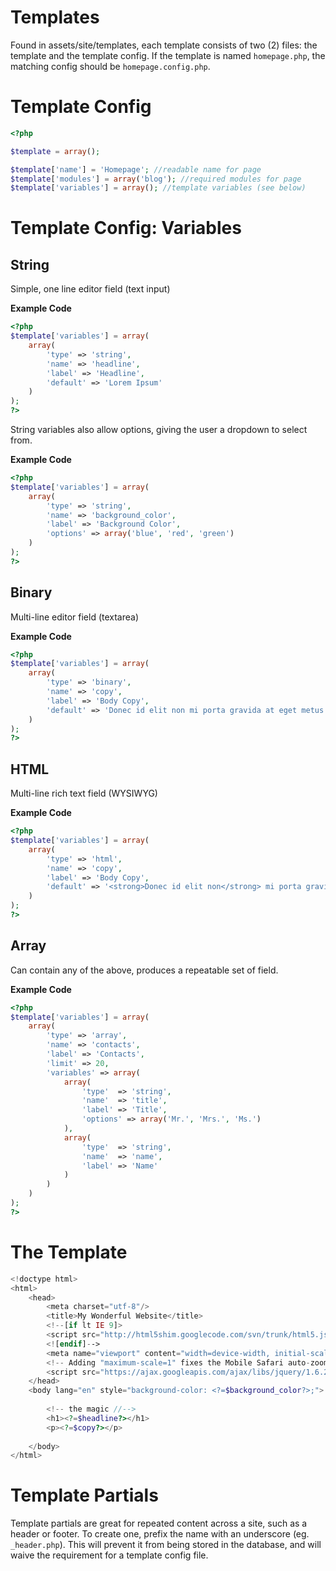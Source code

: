 # Templates
Found in assets/site/templates, each template consists of two (2) files: the template and the template config. If the template is named `homepage.php`, the matching config should be `homepage.config.php`.

# Template Config

```php
<?php

$template = array();

$template['name'] = 'Homepage'; //readable name for page
$template['modules'] = array('blog'); //required modules for page
$template['variables'] = array(); //template variables (see below)
```

# Template Config: Variables
## String
Simple, one line editor field (text input)

**Example Code**

```php
<?php
$template['variables'] = array(
    array(
        'type' => 'string',
        'name' => 'headline',
        'label' => 'Headline',
        'default' => 'Lorem Ipsum'
    )
);
?>
```

String variables also allow options, giving the user a dropdown to select from.

**Example Code**

```php
<?php
$template['variables'] = array(
    array(
        'type' => 'string',
        'name' => 'background_color',
        'label' => 'Background Color',
        'options' => array('blue', 'red', 'green')
    )
);
?>
```

## Binary
Multi-line editor field (textarea)

**Example Code**

```php
<?php
$template['variables'] = array(
    array(
        'type' => 'binary',
        'name' => 'copy',
        'label' => 'Body Copy',
        'default' => 'Donec id elit non mi porta gravida at eget metus. Duis mollis, est non commodo luctus, nisi erat porttitor ligula, eget lacinia odio sem nec elit.'
    )
);
?>
```

## HTML
Multi-line rich text field (WYSIWYG)

**Example Code**

```php
<?php
$template['variables'] = array(
    array(
        'type' => 'html',
        'name' => 'copy',
        'label' => 'Body Copy',
        'default' => '<strong>Donec id elit non</strong> mi porta gravida at eget metus. Duis mollis, est non commodo luctus, <em>nisi erat</em> porttitor ligula, eget lacinia odio sem nec elit.'
    )
);
?>
```

## Array
Can contain any of the above, produces a repeatable set of field.

**Example Code**

```php
<?php
$template['variables'] = array(
    array(
        'type' => 'array',
        'name' => 'contacts',
        'label' => 'Contacts',
        'limit' => 20,
        'variables' => array(
            array(
                'type'  => 'string',
                'name'  => 'title',
                'label' => 'Title',
                'options' => array('Mr.', 'Mrs.', 'Ms.')
            ),
            array(
                'type'  => 'string',
                'name'  => 'name',
                'label' => 'Name'
            )
        )
    )
);
?>
```

# The Template
```php
<!doctype html>
<html>
    <head>
        <meta charset="utf-8"/>
        <title>My Wonderful Website</title>
        <!--[if lt IE 9]>
        <script src="http://html5shim.googlecode.com/svn/trunk/html5.js"></script>
        <![endif]-->
        <meta name="viewport" content="width=device-width, initial-scale=1, maximum-scale=1"/>
        <!-- Adding "maximum-scale=1" fixes the Mobile Safari auto-zoom bug: http://filamentgroup.com/examples/iosScaleBug/ -->
        <script src="https://ajax.googleapis.com/ajax/libs/jquery/1.6.2/jquery.min.js" type="text/javascript"></script>
    </head>
    <body lang="en" style="background-color: <?=$background_color?>;">
        
        <!-- the magic //-->
        <h1><?=$headline?></h1>
        <p><?=$copy?></p>
        
    </body>
</html>
```

# Template Partials
Template partials are great for repeated content across a site, such as a header or footer. To create one, prefix the name with an underscore (eg. `_header.php`). This will prevent it from being stored in the database, and will waive the requirement for a template config file.